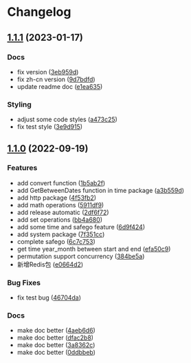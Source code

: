 # Changelog

## [1.1.1](https://github.com/WGrape/golib/compare/v1.1.0...v1.1.1) (2023-01-17)


### Docs

* fix version ([3eb959d](https://github.com/WGrape/golib/commit/3eb959d2d9a4af6700ec9ce992439e63d0ec63c4))
* fix zh-cn version ([9d7bdfd](https://github.com/WGrape/golib/commit/9d7bdfd2a35d31d8e3923f4129b4e259dd8169a8))
* update readme doc ([e1ea635](https://github.com/WGrape/golib/commit/e1ea6357fe52ff596aac548dd11aaae5bb83a020))


### Styling

* adjust some code styles ([a473c25](https://github.com/WGrape/golib/commit/a473c259ade202a2c0f44c8ebf51be599d234f5c))
* fix test style ([3e9d915](https://github.com/WGrape/golib/commit/3e9d915d46b4ab50a8533ecbddebd690dcd84d74))

## [1.1.0](https://github.com/WGrape/golib/compare/v1.0.1...v1.1.0) (2022-09-19)


### Features

* add convert function ([1b5ab2f](https://github.com/WGrape/golib/commit/1b5ab2f21b0c155b8549b007a0bb0e3635867a32))
* add GetBetweenDates function in time package ([a3b559d](https://github.com/WGrape/golib/commit/a3b559da953e658e825af8463dde3a3531083d24))
* add http package ([4f53fb2](https://github.com/WGrape/golib/commit/4f53fb2d8edfe55f5c11b38fe33e26cef6074c2a))
* add math operations ([5911df9](https://github.com/WGrape/golib/commit/5911df9d60d622de5d208418a9bff5f05a2dd43f))
* add release automatic ([2df6f72](https://github.com/WGrape/golib/commit/2df6f72ae21bdca10c454907929489f10e2e0f26))
* add set operations ([bb4a680](https://github.com/WGrape/golib/commit/bb4a680f111675d6f3242e29a4a10e53f081aafe))
* add some time and safego feature ([6d9f424](https://github.com/WGrape/golib/commit/6d9f424b2b31fab85a8a53af3632b2fc24c2309d))
* add system package ([7f351cc](https://github.com/WGrape/golib/commit/7f351ccd06fac72eba7b8f4827f7f1c661f4aef6))
* complete safego ([6c7c753](https://github.com/WGrape/golib/commit/6c7c75345d3d08b669f825a21c9004029a06ae15))
* get time year_month between start and end ([efa50c9](https://github.com/WGrape/golib/commit/efa50c9588f044e518c5009735840bdb0f2e3b08))
* permutation support concurrency ([384be5a](https://github.com/WGrape/golib/commit/384be5a8a863f2665d26ae66a05cfb11ba48ca83))
* 新增Redis包 ([e0664d2](https://github.com/WGrape/golib/commit/e0664d25829080b2cba48ea2af3e2f1b84e23e6e))


### Bug Fixes

* fix test bug ([46704da](https://github.com/WGrape/golib/commit/46704da3b079cc69b42a71d9f04de65e16b9f143))


### Docs

* make doc better ([4aeb6d6](https://github.com/WGrape/golib/commit/4aeb6d6f18f85e5e08fbc83d4efb121ae60c9fd3))
* make doc better ([dfac2b8](https://github.com/WGrape/golib/commit/dfac2b80b29b17f0822b3f20b10e0e9a6d8a249c))
* make doc better ([3a8362c](https://github.com/WGrape/golib/commit/3a8362c02650af5006ae6460f8cd6aae0792548b))
* make doc better ([0ddbbeb](https://github.com/WGrape/golib/commit/0ddbbebe7494daf160c30a40429770d9ac745be0))

